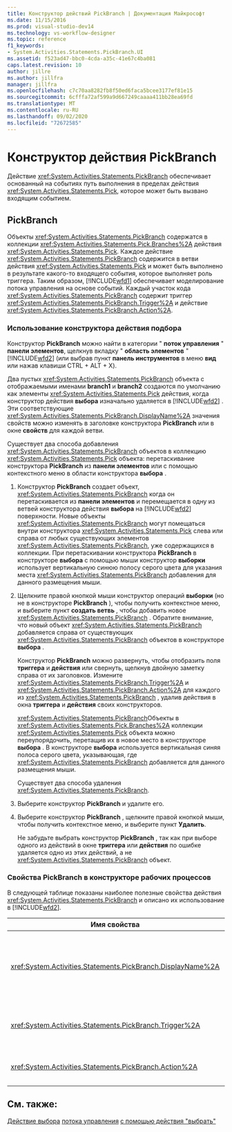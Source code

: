 ```yaml
---
title: Конструктор действий PickBranch | Документация Майкрософт
ms.date: 11/15/2016
ms.prod: visual-studio-dev14
ms.technology: vs-workflow-designer
ms.topic: reference
f1_keywords:
- System.Activities.Statements.PickBranch.UI
ms.assetid: f523ad47-bbc0-4cda-a35c-41e67c4ba081
caps.latest.revision: 10
author: jillre
ms.author: jillfra
manager: jillfra
ms.openlocfilehash: c7c70aa8282fb8f50ed6faca5bcee3177ef81e15
ms.sourcegitcommit: 6cfffa72af599a9d667249caaaa411bb28ea69fd
ms.translationtype: MT
ms.contentlocale: ru-RU
ms.lasthandoff: 09/02/2020
ms.locfileid: "72672585"
---
```

# <a name="pickbranch-activity-designer"></a>Конструктор действия PickBranch
Действие <xref:System.Activities.Statements.PickBranch> обеспечивает основанный на событиях путь выполнения в пределах действия <xref:System.Activities.Statements.Pick>, которое может быть вызвано входящим событием.

## <a name="pickbranch"></a>PickBranch
 Объекты <xref:System.Activities.Statements.PickBranch> содержатся в коллекции <xref:System.Activities.Statements.Pick.Branches%2A> действия <xref:System.Activities.Statements.Pick>. Каждое действие <xref:System.Activities.Statements.PickBranch> содержится в ветви действия <xref:System.Activities.Statements.Pick> и может быть выполнено в результате какого-то входящего события, которое выполняет роль триггера. Таким образом, [!INCLUDE[wfd1](../includes/wfd1-md.md)] обеспечивает моделирование потока управления на основе событий. Каждый участок кода <xref:System.Activities.Statements.PickBranch> содержит триггер <xref:System.Activities.Statements.PickBranch.Trigger%2A> и действие <xref:System.Activities.Statements.PickBranch.Action%2A>.

### <a name="how-to-use-the-pick-activity-designer"></a>Использование конструктора действия подбора
 Конструктор **PickBranch** можно найти в категории " **поток управления** " **панели элементов**, щелкнув вкладку " **область элементов** " [!INCLUDE[wfd2](../includes/wfd2-md.md)] (или выбрав пункт **панель инструментов** в меню **вид** или нажав клавиши CTRL + ALT + X).

 Два пустых <xref:System.Activities.Statements.PickBranch> объекта с отображаемыми именами **branch1** и **branch2** создаются по умолчанию как элементы <xref:System.Activities.Statements.Pick> действия, когда конструктор действия **выбора** изначально удаляется в [!INCLUDE[wfd2](../includes/wfd2-md.md)] . Эти соответствующие <xref:System.Activities.Statements.PickBranch.DisplayName%2A> значения свойств можно изменять в заголовке конструктора **PickBranch** или в окне **свойств** для каждой ветви.

 Существует два способа добавления <xref:System.Activities.Statements.PickBranch> объектов в коллекцию <xref:System.Activities.Statements.Pick> объекта: перетаскивание конструктора **PickBranch** из **панели элементов** или с помощью контекстного меню в области конструктора **выбора** .

1. Конструктор **PickBranch** создает объект, <xref:System.Activities.Statements.PickBranch> когда он перетаскивается из **панели элементов** и перемещается в одну из ветвей конструктора действия **выбора** на [!INCLUDE[wfd2](../includes/wfd2-md.md)] поверхности. Новые объекты <xref:System.Activities.Statements.PickBranch> могут помещаться внутри конструктора <xref:System.Activities.Statements.Pick> слева или справа от любых существующих элементов <xref:System.Activities.Statements.PickBranch>, уже содержащихся в коллекции. При перетаскивании конструктора **PickBranch** в конструкторе **выбора** с помощью мыши конструктор **выборки** использует вертикальную синюю полосу серого цвета для указания места <xref:System.Activities.Statements.PickBranch> добавления для данного размещения мыши.

2. Щелкните правой кнопкой мыши конструктор операций **выборки** (но не в конструкторе **PickBranch** ), чтобы получить контекстное меню, и выберите пункт **создать ветвь** , чтобы добавить новое <xref:System.Activities.Statements.PickBranch> . Обратите внимание, что новый объект <xref:System.Activities.Statements.PickBranch> добавляется справа от существующих <xref:System.Activities.Statements.PickBranch> объектов в конструкторе **выбора** .

   Конструктор **PickBranch** можно развернуть, чтобы отобразить поля **триггера** и **действия** или свернуть, щелкнув двойную заметку справа от их заголовков. Измените <xref:System.Activities.Statements.PickBranch.Trigger%2A> и <xref:System.Activities.Statements.PickBranch.Action%2A> для каждого из <xref:System.Activities.Statements.PickBranch> , удалив действия в окна **триггера** и **действия** своих конструкторов.

   <xref:System.Activities.Statements.PickBranch>Объекты в <xref:System.Activities.Statements.Pick.Branches%2A> коллекции <xref:System.Activities.Statements.Pick> объекта можно переупорядочить, перетащив их в новое место в конструкторе **выбора** . В конструкторе **выбора** используется вертикальная синяя полоса серого цвета, указывающая, где <xref:System.Activities.Statements.PickBranch> добавляется для данного размещения мыши.

   Существует два способа удаления <xref:System.Activities.Statements.PickBranch>.

3. Выберите конструктор **PickBranch** и удалите его.

4. Выберите конструктор **PickBranch** , щелкните правой кнопкой мыши, чтобы получить контекстное меню, и выберите пункт **Удалить**.

   Не забудьте выбрать конструктор **PickBranch** , так как при выборе одного из действий в окне **триггера** или **действия** по ошибке удаляется одно из этих действий, а не <xref:System.Activities.Statements.PickBranch> объект.

### <a name="pickbranch-properties-in-the-workflow-designer"></a>Свойства PickBranch в конструкторе рабочих процессов
 В следующей таблице показаны наиболее полезные свойства действия <xref:System.Activities.Statements.PickBranch> и описано их использование в [!INCLUDE[wfd2](../includes/wfd2-md.md)].

|Имя свойства|Обязательно|Использование|
|-------------------|--------------|-----------|
|<xref:System.Activities.Statements.PickBranch.DisplayName%2A>|Неверно|Понятное имя, отображаемое в заголовке конструктора **PickBranch** . Значение по умолчанию - Branch.<br /><br /> Несмотря на то что свойство <xref:System.Activities.Activity.DisplayName%2A> не является обязательным, его все же рекомендуется использовать.|
|<xref:System.Activities.Statements.PickBranch.Trigger%2A>|Верно|Каждый <xref:System.Activities.Statements.PickBranch> содержит действие <xref:System.Activities.Statements.PickBranch.Trigger%2A>, которое может вызвать <xref:System.Activities.Statements.PickBranch.Action%2A>.|
|<xref:System.Activities.Statements.PickBranch.Action%2A>|Неверно|Каждый <xref:System.Activities.Statements.PickBranch> содержит <xref:System.Activities.Statements.PickBranch.Action%2A>, которое выполняется при его запуске.|

## <a name="see-also"></a>См. также:
 [Действие выбора](https://msdn.microsoft.com/library/b3e49b7f-0285-4720-8c09-11ae18f0d53e) [потока управления](../workflow-designer/control-flow-activity-designers.md) [с помощью действия "выбрать"](https://msdn.microsoft.com/library/b89be812-a247-4025-b0e3-ffb20db027a6)